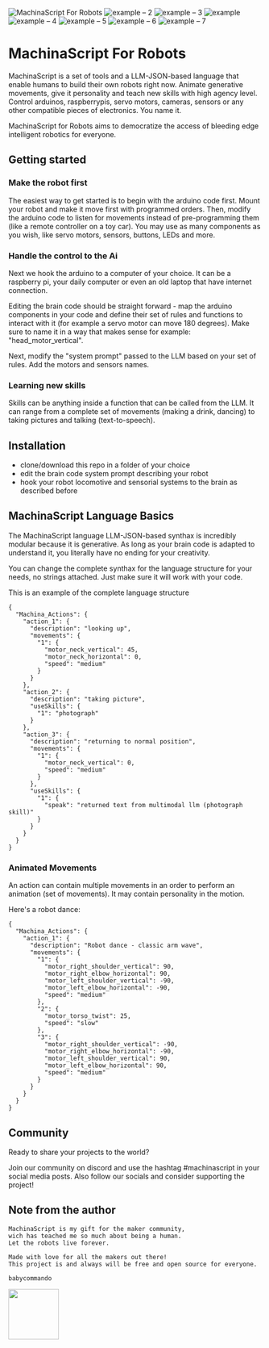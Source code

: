 

![MachinaScript For Robots](https://github.com/babycommando/machinascript/assets/71618056/9cf321ae-187f-414d-84a2-c2690c78394a)
![example – 2](https://github.com/babycommando/machinascript/assets/71618056/c00c28eb-20e2-466e-8991-62a821cc2408)
![example – 3](https://github.com/babycommando/machinascript/assets/71618056/f4e3f545-a4f6-4731-bbb9-474b75670b7f)
![example](https://github.com/babycommando/machinascript/assets/71618056/5ef748bc-8334-4e10-99bd-19dcc6229021)
![example – 4](https://github.com/babycommando/machinascript-for-robots/assets/71618056/2c18b953-bf94-4559-825a-da5fd5c61295)
![example – 5](https://github.com/babycommando/machinascript-for-robots/assets/71618056/2427ca37-47b5-45a1-8b44-8af446bac698)
![example – 6](https://github.com/babycommando/machinascript-for-robots/assets/71618056/f6c761c3-caca-42e0-865d-37b8002fa512)
![example – 7](https://github.com/babycommando/machinascript-for-robots/assets/71618056/a6cd7442-2705-49fc-87ed-263b809feb1d)

# MachinaScript For Robots 
MachinaScript is a set of tools and a LLM-JSON-based language that enable humans to build their own robots right now.
Animate generative movements, give it personality and teach new skills with high agency level.
Control arduinos, raspberrypis, servo motors, cameras, sensors or any other compatible pieces of electronics. You name it.

MachinaScript for Robots aims to democratize the access of bleeding edge intelligent robotics for everyone.

## Getting started
### Make the robot first
The easiest way to get started is to begin with the arduino code first.
Mount your robot and make it move first with programmed orders.
Then, modify the arduino code to listen for movements instead of pre-programming them (like a remote controller on a toy car).
You may use as many components as you wish, like servo motors, sensors, buttons, LEDs and more.

### Handle the control to the Ai
Next we hook the arduino to a computer of your choice. It can be a raspberry pi, your daily computer or even an old laptop that have internet connection.

Editing the brain code should be straight forward - map the arduino components in your code and define their set of rules and functions to interact with it (for example a servo motor can move 180 degrees). Make sure to name it in a way that makes sense for example: "head_motor_vertical".

Next, modify the "system prompt" passed to the LLM based on your set of rules. Add the motors and sensors names.

### Learning new skills
Skills can be anything inside a function that can be called from the LLM. It can range from a complete set of movements (making a drink, dancing) to taking pictures and talking (text-to-speech).

## Installation
- clone/download this repo in a folder of your choice
- edit the brain code system prompt describing your robot
- hook your robot locomotive and sensorial systems to the brain as described before

## MachinaScript Language Basics
The MachinaScript language LLM-JSON-based synthax is incredibly modular because it is generative. As long as your brain code is adapted to understand it, you literally have no ending for your creativity.

You can change the complete synthax for the language structure for your needs, no strings attached. Just make sure it will work with your code.

This is an example of the complete language structure
```
{
  "Machina_Actions": {
    "action_1": {
      "description": "looking up",
      "movements": {
        "1": {
          "motor_neck_vertical": 45,
          "motor_neck_horizontal": 0,
          "speed": "medium"
        }
      }
    },
    "action_2": {
      "description": "taking picture",
      "useSkills": {
        "1": "photograph"
      }
    },
    "action_3": {
      "description": "returning to normal position",
      "movements": {
        "1": {
          "motor_neck_vertical": 0,
          "speed": "medium"
        }
      },
      "useSkills": {
        "1": {
          "speak": "returned text from multimodal llm (photograph skill)"
        }
      }
    }
  }
}
```

### Animated Movements
An action can contain multiple movements in an order to perform an animation (set of movements). It may contain personality in the motion.

Here's a robot dance:
```
{
  "Machina_Actions": {
    "action_1": {
      "description": "Robot dance - classic arm wave",
      "movements": {
        "1": {
          "motor_right_shoulder_vertical": 90,
          "motor_right_elbow_horizontal": 90,
          "motor_left_shoulder_vertical": -90,
          "motor_left_elbow_horizontal": -90,
          "speed": "medium"
        },
        "2": {
          "motor_torso_twist": 25,
          "speed": "slow"
        },
        "3": {
          "motor_right_shoulder_vertical": -90,
          "motor_right_elbow_horizontal": -90,
          "motor_left_shoulder_vertical": 90,
          "motor_left_elbow_horizontal": 90,
          "speed": "medium"
        }
      }
    }
  }
}
```

## Community
Ready to share your projects to the world?

Join our community on discord and use the hashtag #machinascript in your social media posts.
Also follow our socials and consider supporting the project!

## Note from the author
```
MachinaScript is my gift for the maker community,
wich has teached me so much about being a human.
Let the robots live forever.

Made with love for all the makers out there!
This project is and always will be free and open source for everyone.

babycommando
```

<img src="https://github.com/babycommando/machinascript-for-robots/assets/71618056/9b9463ba-c32c-4169-acbe-2f2418a8116a" width="100" height="100">
